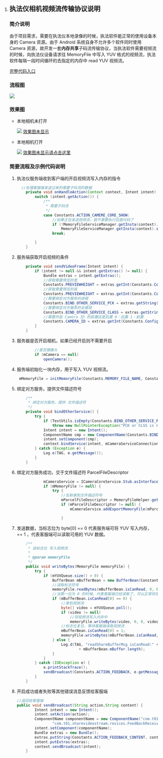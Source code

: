 1. ## 执法仪相机视频流传输协议说明

   ### 简介说明

   由于项目需求，需要在执法仪本地录像的时候，执法软件能正常的使用设备本身的 Camera 资源。由于 Android 系统自身不允许多个软件同时使用 Camera 资源，故开发一套**内存共享**子码流传输协议，当执法软件需要视频流的时候，向执法仪设备请求往 MemoryFile 中写入 YUV 格式的视频流，执法软件每隔一段时间循环的去指定的内存中 read YUV 视频流。

   [完整代码入口](<https://github.com/yangkun19921001/MemoryFileWriteBytesYUV>)

   ### 流程图

   ![](<https://ws3.sinaimg.cn/large/005BYqpgly1g3lxm55o0jj30qo0u1gnr.jpg?referrer=https://cdn.sinaimg.cn.52ecy.cn>)

   ### 效果图

   - 本地相机未打开

     ![](<https://ws3.sinaimg.cn/large/005BYqpgly1g3m6zw5za0g30b60mwhdx.jpg?referrer=https://cdn.sinaimg.cn.52ecy.cn>)
	 [效果图未显示](https://ws3.sinaimg.cn/large/005BYqpgly1g3m6zw5za0g30b60mwhdx.jpg?referrer=https://cdn.sinaimg.cn.52ecy.cn)

   - 本地相机打开

     ![](<https://ws3.sinaimg.cn/large/005BYqpgly1g3m75vcjohg30b60mw1l5.jpg?referrer=https://cdn.sinaimg.cn.52ecy.cn>)
	 [效果图未显示请点击这里](https://ws3.sinaimg.cn/large/005BYqpgly1g3m75vcjohg30b60mw1l5.jpg?referrer=https://cdn.sinaimg.cn.52ecy.cn)

   ### 简要流程及示例代码说明

   1. 执法仪服务端收到客户端的开启视频流写入内存的指令

      ```java /**
      	//处理客服端发送过来的需要子码流的数据
          private void onHandleAction(Context context, Intent intent) {
              switch (intent.getAction()) {
                  /**
                   * 需要子码流
                   */
                  case Constants.ACTION_CAMERE_CORE_SHOW:
                      //如果正在发送视频流，就不需要执行后面代码了
                      if (!MemoryFileServiceManager.getInsta(context).isSendVideoFrame())
                          MemoryFileServiceManager.getInsta(context).setSendVideoFrame(true, intent);
                      break;
      
              }
          }
      ```

      

   2. 服务端获取开启视频的条件

      ```java
          private void sendVideoFrame(Intent intent) {
              if (intent != null && intent.getExtras() != null) {
                  Bundle extras = intent.getExtras();
                  //获取需要预览的宽
                  Constants.PREVIEWHEIGHT = extras.getInt(Constants.Config.PREVIEW_WIDTH, 1280);
                  //获取需要预览的高
                  Constants.PREVIEWHEIGHT = extras.getInt(Constants.Config.PREVIEW_HEIGHT, 720);
                  //需要绑定对方服务的进程
                  Constants.BIND_OTHER_SERVICE_PCK = extras.getString(Constants.Config.BIND_OTHER_SERVICE_PCK, "");
                  //需要绑定对方服务的全路径
                  Constants.BIND_OTHER_SERVICE_CLASS = extras.getString(Constants.Config.BIND_OTHER_SERVICE_CLASS, "");
                  //需要开启 Camera ID 的前置还是后置 0：后置 1：前置
                  Constants.CAMERA_ID = extras.getInt(Constants.Config.CAMERA_ID, 0);
              }
          }
      ```

   3. 服务器是否开启相机，如果已经开启则不需要开启

      ```java
              //是否摄像头
              if (mCamera == null)
                  openCamera();
      ```

   4. 服务端初始化一块内存，用于写入 YUV 视频流。

      ```java
       mMemoryFile = initMemoryFile(Constants.MEMORY_FILE_NAME, Constants.MEMORY_SIZE);
      ```

   5. 绑定对方服务，提供文件描述符号

      ```java
          /**
           * 绑定对方服务，提供 文件描述符
           */
          private void bindOtherService() {
              try {
                  if (TextUtils.isEmpty(Constants.BIND_OTHER_SERVICE_PCK) || TextUtils.isEmpty(Constants.BIND_OTHER_SERVICE_CLASS))
                      throw new NullPointerException("PCK or CLSS is null ?");
                  Intent intent = new Intent();
                  ComponentName cmp = new ComponentName(Constants.BIND_OTHER_SERVICE_PCK, Constants.BIND_OTHER_SERVICE_CLASS);
                  intent.setComponent(cmp);
                  context.bindService(intent, mCameraServiceConnection, Context.BIND_AUTO_CREATE);
              } catch (Exception e) {
                  Log.e(TAG, e.getMessage());
              }
          }
      ```

   6. 绑定对方服务成功，交于文件描述符 ParcelFileDescriptor

      ```java
                  mCameraService = ICameraCoreService.Stub.asInterface(binder);
                  if (mMemoryFile != null) {
                      try {
                          //反射拿到文件描述符号
                          mParcelFileDescriptor = MemoryFileHelper.getParcelFileDescriptor(mMemoryFile);
                          if (mParcelFileDescriptor != null) {
                              mCameraService.addExportMemoryFile(mParcelFileDescriptor, Constants.PREVIEWWIDTH, Constants.PREVIEWHEIGHT, Constants.MEMORY_SIZE);
      
                          }
      ```

   7. 发送数据，当标志位为 byte[0] == 0 代表服务端可将 YUV 写入内存， == 1 ，代表客服端可以读取可用的 YUV 数据。

      ```java
          /**
           * 读标志位 写入视频流
           *
           * @param memoryFile
           */
          public void writeBytes(MemoryFile memoryFile) {
              try {
                  if (mYUVQueue.size() > 0) {
                      BufferBean mBufferBean = new BufferBean(Constants.BUFFER_SIZE);
                      //读取标志符号
                      memoryFile.readBytes(mBufferBean.isCanRead, 0, 0, 1);
                      //当第一位为 0 的时候，代表客服端已经读取了，可以正常将视频流写入内存中
                      if (mBufferBean.isCanRead[0] == 0) {
                          //拿到视频流
                          byte[] video = mYUVQueue.poll();
                          if (video != null)
                              //将视频流写入内存中
                              memoryFile.writeBytes(video, 0, 0, video.length);
                          //标志位复位，等待客服端读取视频流
                          mBufferBean.isCanRead[0] = 1;
                          memoryFile.writeBytes(mBufferBean.isCanRead, 0, 0, 1);
                      } else {
                          Log.d(TAG, "readShareBufferMsg isCanRead:" + mBufferBean.isCanRead[0] + ";length:"
                                  + mBufferBean.mBuffer.length);
                      }
                  }
              } catch (IOException e) {
                  e.printStackTrace();
                  sendBroadcast(Constants.ACTION_FEEDBACK, e.getMessage());
              }
          }
      ```

   8. 开启成功或者失败等其他错误消息反馈给客服端

      ```java
      //返回给客服端   
      public void sendBroadcast(String action,String content) {
              Intent intent = new Intent();
              intent.setAction(action);
              ComponentName componentName = new ComponentName("com.t01.sharevideostream",
                      "com.t01.sharevideostream.revices.FeedBackReceiver");
              intent.setComponent(componentName);
              Bundle extras = new Bundle();
              extras.putString(Constants.ACTION_FEEDBACK_CONTENT, content);
              intent.putExtras(extras);
              context.sendBroadcast(intent);
          }
      ```

      